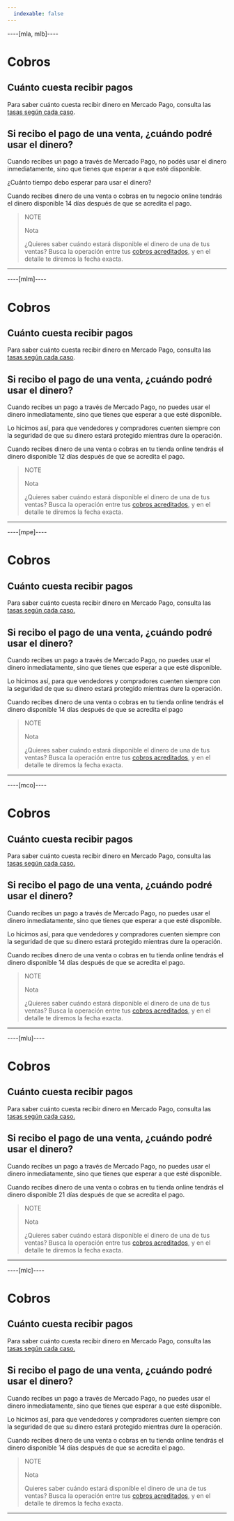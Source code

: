 ```yaml
---
  indexable: false
---
```


----[mla, mlb]----
# Cobros

## Cuánto cuesta recibir pagos

Para saber cuánto cuesta recibir dinero en Mercado Pago, consulta las [tasas según cada caso](https://www.mercadopago.com.ar/ayuda/comision-recibir-pagos_220).

## Si recibo el pago de una venta, ¿cuándo podré usar el dinero?

Cuando recibes un pago a través de Mercado Pago, no podés usar el dinero inmediatamente, sino que tienes que esperar a que esté disponible.

¿Cuánto tiempo debo esperar para usar el dinero?

Cuando recibes dinero de una venta o cobras en tu negocio online tendrás el dinero disponible 14 días después de que se acredita el pago.

> NOTE
>
> Nota
>
> ¿Quieres saber cuándo estará disponible el dinero de una de tus ventas? Busca la operación entre tus [cobros acreditados](https://www.mercadopago.com.ar/ayuda/payments), y en el detalle te diremos la fecha exacta.
------------
----[mlm]----

# Cobros

## Cuánto cuesta recibir pagos

Para saber cuánto cuesta recibir dinero en Mercado Pago, consulta las [tasas según cada caso](https://www.mercadopago.com.mx/ayuda/costo-recibir-pagos_683).

## Si recibo el pago de una venta, ¿cuándo podré usar el dinero?

Cuando recibes un pago a través de Mercado Pago, no puedes usar el dinero inmediatamente, sino que tienes que esperar a que esté disponible.

Lo hicimos así, para que vendedores y compradores cuenten siempre con la seguridad de que su dinero estará protegido mientras dure la operación.

Cuando recibes dinero de una venta o cobras en tu tienda online tendrás el dinero disponible 12 días después de que se acredita el pago.

> NOTE
>
> Nota
>
> ¿Quieres saber cuándo estará disponible el dinero de una de tus ventas? Busca la operación entre tus [cobros acreditados](https://www.mercadopago.com.mx/ayuda/payments), y en el detalle te diremos la fecha exacta.
------------
----[mpe]----

# Cobros

## Cuánto cuesta recibir pagos

Para saber cuánto cuesta recibir dinero en Mercado Pago, consulta las [tasas según cada caso.](https://www.mercadopago.com.pe/ayuda/cuanto-cuesta-recibir-pagos_2430)

## Si recibo el pago de una venta, ¿cuándo podré usar el dinero?

Cuando recibes un pago a través de Mercado Pago, no puedes usar el dinero inmediatamente, sino que tienes que esperar a que esté disponible.

Lo hicimos así, para que vendedores y compradores cuenten siempre con la seguridad de que su dinero estará protegido mientras dure la operación.

Cuando recibes dinero de una venta o cobras en tu tienda online tendrás el dinero disponible 14 días después de que se acredita el pago

> NOTE
>
> Nota
>
> ¿Quieres saber cuándo estará disponible el dinero de una de tus ventas? Busca la operación entre tus [cobros acreditados](https://www.mercadopago.com.pe/ayuda/payments), y en el detalle te diremos la fecha exacta.

------------
----[mco]----

# Cobros

## Cuánto cuesta recibir pagos

Para saber cuánto cuesta recibir dinero en Mercado Pago, consulta las [tasas según cada caso.](https://www.mercadopago.com.co/ayuda/costo-recibir-pagos_1774)

## Si recibo el pago de una venta, ¿cuándo podré usar el dinero?

Cuando recibes un pago a través de Mercado Pago, no puedes usar el dinero inmediatamente, sino que tienes que esperar a que esté disponible.

Lo hicimos así, para que vendedores y compradores cuenten siempre con la seguridad de que su dinero estará protegido mientras dure la operación.

Cuando recibes dinero de una venta o cobras en tu tienda online tendrás el dinero disponible 14 días después de que se acredita el pago.

> NOTE
>
> Nota
>
> ¿Quieres saber cuándo estará disponible el dinero de una de tus ventas? Busca la operación entre tus [cobros acreditados](https://www.mercadopago.com.co/ayuda/payments), y en el detalle te diremos la fecha exacta.
------------
----[mlu]----

# Cobros

## Cuánto cuesta recibir pagos

Para saber cuánto cuesta recibir dinero en Mercado Pago, consulta las [tasas según cada caso.](https://www.mercadopago.com.uy/ayuda/recibir-pagos-costos_3010)

## Si recibo el pago de una venta, ¿cuándo podré usar el dinero?

Cuando recibes un pago a través de Mercado Pago, no puedes usar el dinero inmediatamente, sino que tienes que esperar a que esté disponible.

Cuando recibes dinero de una venta o cobras en tu tienda online tendrás el dinero disponible 21 días después de que se acredita el pago.

> NOTE
>
> Nota
>
> ¿Quieres saber cuándo estará disponible el dinero de una de tus ventas? Busca la operación entre tus [cobros acreditados](https://www.mercadopago.com.uy/ayuda/payments), y en el detalle te diremos la fecha exacta.

------------
----[mlc]----

# Cobros

## Cuánto cuesta recibir pagos

Para saber cuánto cuesta recibir dinero en Mercado Pago, consulta las [tasas según cada caso.](https://www.mercadopago.cl/ayuda/costo-recibir-pagos-dinero_1829)

## Si recibo el pago de una venta, ¿cuándo podré usar el dinero?

Cuando recibes un pago a través de Mercado Pago, no puedes usar el dinero inmediatamente, sino que tienes que esperar a que esté disponible.

Lo hicimos así, para que vendedores y compradores cuenten siempre con la seguridad de que su dinero estará protegido mientras dure la operación.

Cuando recibes dinero de una venta o cobras en tu tienda online tendrás el dinero disponible 14 días después de que se acredita el pago.

> NOTE
>
> Nota
>
> Quieres saber cuándo estará disponible el dinero de una de tus ventas? Busca la operación entre tus [cobros acreditados](https://www.mercadopago.cl/ayuda/payments), y en el detalle te diremos la fecha exacta.
------------